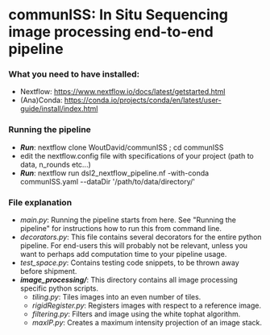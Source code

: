 # communISS: In Situ Sequencing image processing end-to-end pipeline

### What you need to have installed:
- Nextflow: https://www.nextflow.io/docs/latest/getstarted.html
- (Ana)Conda: https://conda.io/projects/conda/en/latest/user-guide/install/index.html

### Running the pipeline
- ***Run***: nextflow clone WoutDavid/communISS ; cd communISS
- edit the nextflow.config file with specifications of your project (path to data, n_rounds etc...)
- ***Run***: nextflow run dsl2_nextflow_pipeline.nf -with-conda communISS.yaml --dataDir '/path/to/data/directory/'


### File explanation
- *main.py*: Running the pipeline starts from here. See "Running the pipeline" for instructions how to run this from command line.
- *decorators.py*: This file contains several decorators for the entire python pipeline. For end-users this will probably not be relevant, unless you want to perhaps add computation time to your pipeline usage.
- *test_space.py*: Contains testing code snippets, to be thrown away before shipment.
- ***image_processing/***: This directory contains all image processing specific python scripts.
	- *tiling.py*: Tiles images into an even number of tiles.
	- *rigidRegister.py*: Registers images with respect to a reference image.
	- *filtering.py*: Filters and image using the white tophat algorithm.
	- *maxIP.py*: Creates a maximum intensity projection of an image stack.
